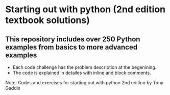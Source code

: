 # Starting out with python (2nd edition textbook solutions)

## This repository includes over 250 Python examples from basics to more advanced examples

- Each code challenge has the problem description at the begenining.
- The code is explained in detailes with inline and block comments.

Note: Codes and exercises for starting out with python 2nd edition by Tony Gaddis
